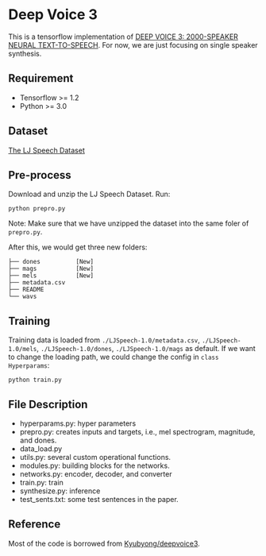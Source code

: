 # Deep Voice 3

This is a tensorflow implementation of [DEEP VOICE 3: 2000-SPEAKER NEURAL TEXT-TO-SPEECH](https://arxiv.org/pdf/1710.07654.pdf). For now, we are just focusing on single speaker synthesis.


## Requirement

* Tensorflow >= 1.2
* Python >= 3.0


## Dataset

[The LJ Speech Dataset](https://keithito.com/LJ-Speech-Dataset)

## Pre-process

Download and unzip the LJ Speech Dataset. Run:

```
python prepro.py
```

Note: Make sure that we have unzipped the dataset into the same foler of `prepro.py`.

After this, we would get three new folders:

```
├── dones          [New]
├── mags           [New]
├── mels           [New]
├── metadata.csv
├── README
└── wavs
```

## Training

Training data is loaded from `./LJSpeech-1.0/metadata.csv`, `./LJSpeech-1.0/mels`, `./LJSpeech-1.0/dones`, `./LJSpeech-1.0/mags` as default. If we want to change the loading path, we could change the config in `class Hyperparams`:

```
python train.py
```

## File Description

  * hyperparams.py: hyper parameters
  * prepro.py: creates inputs and targets, i.e., mel spectrogram, magnitude, and dones.
  * data_load.py
  * utils.py: several custom operational functions.
  * modules.py: building blocks for the networks.
  * networks.py: encoder, decoder, and converter
  * train.py: train
  * synthesize.py: inference
  * test_sents.txt: some test sentences in the paper.

## Reference

Most of the code is borrowed from [Kyubyong/deepvoice3](https://github.com/Kyubyong/deepvoice3).